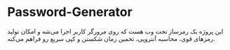 # Password-Generator
این پروژه یک رمزساز تحت وب هست که روی مرورگر کاربر اجرا می‌شه و امکان تولید رمزهای قوی، محاسبه آنتروپی، تخمین زمان شکستن و کپی سریع رو فراهم می‌کنه.
